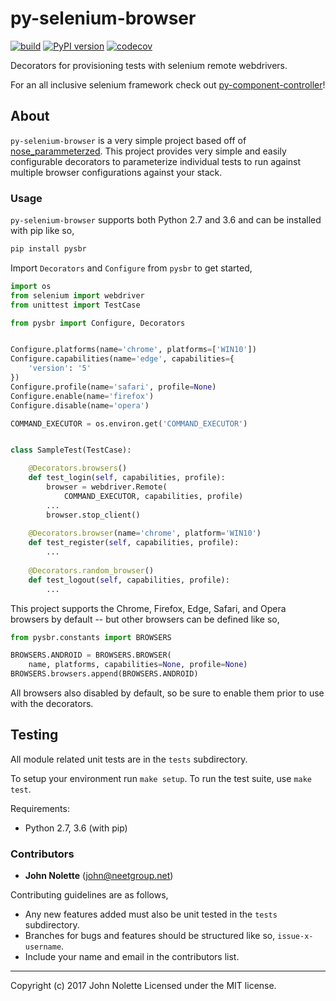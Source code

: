 # py-selenium-browser

[![build](https://travis-ci.org/neetjn/py-selenium-browser.svg?branch=master)](https://travis-ci.org/neetjn/py-selenium-browser)
[![PyPI version](https://badge.fury.io/py/pysbr.svg)](https://badge.fury.io/py/pysbr)
[![codecov](https://codecov.io/gh/neetjn/py-selenium-browser/branch/master/graph/badge.svg)](https://codecov.io/gh/neetjn/py-selenium-browser)

Decorators for provisioning tests with selenium remote webdrivers.

For an all inclusive selenium framework check out [py-component-controller](https://github.com/neetjn/py-component-controller)!

## About

`py-selenium-browser` is a very simple project based off of [nose_parammeterzed](https://github.com/wolever/parameterized). This project provides very simple and easily configurable decorators to parameterize individual tests to run against multiple browser configurations against your stack.

### Usage

`py-selenium-browser` supports both Python 2.7 and 3.6 and can be installed with pip like so,

```python
pip install pysbr
```

Import `Decorators` and `Configure` from `pysbr` to get started,

```python
import os
from selenium import webdriver
from unittest import TestCase

from pysbr import Configure, Decorators


Configure.platforms(name='chrome', platforms=['WIN10'])
Configure.capabilities(name='edge', capabilities={
    'version': '5'
})
Configure.profile(name='safari', profile=None)
Configure.enable(name='firefox')
Configure.disable(name='opera')

COMMAND_EXECUTOR = os.environ.get('COMMAND_EXECUTOR')


class SampleTest(TestCase):

    @Decorators.browsers()
    def test_login(self, capabilities, profile):
        browser = webdriver.Remote(
            COMMAND_EXECUTOR, capabilities, profile)
        ...
        browser.stop_client()
        
    @Decorators.browser(name='chrome', platform='WIN10')
    def test_register(self, capabilities, profile):
        ...
        
    @Decorators.random_browser()
    def test_logout(self, capabilities, profile):
        ...
```

This project supports the Chrome, Firefox, Edge, Safari, and Opera browsers by default -- but other browsers can be defined like so,

```python
from pysbr.constants import BROWSERS

BROWSERS.ANDROID = BROWSERS.BROWSER(
    name, platforms, capabilities=None, profile=None)
BROWSERS.browsers.append(BROWSERS.ANDROID)
```

All browsers also disabled by default, so be sure to enable them prior to use with the decorators.

## Testing

All module related unit tests are in the `tests` subdirectory.

To setup your environment run `make setup`. To run the test suite, use `make test`.

Requirements:
* Python 2.7, 3.6 (with pip)

### Contributors

* **John Nolette** (john@neetgroup.net)

Contributing guidelines are as follows,

* Any new features added must also be unit tested in the `tests` subdirectory.
* Branches for bugs and features should be structured like so, `issue-x-username`.
* Include your name and email in the contributors list.

---
Copyright (c) 2017 John Nolette Licensed under the MIT license.
